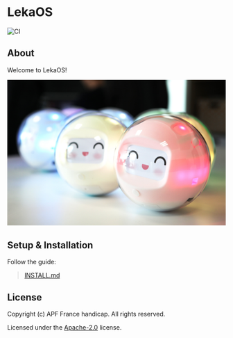 # LekaOS

![CI](https://github.com/leka/LekaOS/workflows/CI/badge.svg)

## About

Welcome to LekaOS!

![](./docs/assets/leka-alpha.jpeg)

## Setup & Installation

Follow the guide:

> [INSTALL.md](./docs/INSTALL.md)

## License

Copyright (c) APF France handicap. All rights reserved.

Licensed under the [Apache-2.0](./LICENSE) license.
